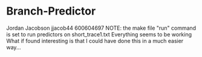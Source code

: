 # Branch-Predictor
Jordan Jacobson
jjacob44
600604697
NOTE: the make file "run" command is set to run predictors on short_trace1.txt
Everything seems to be working
What if found interesting is that I could have done this in a much easier way...

